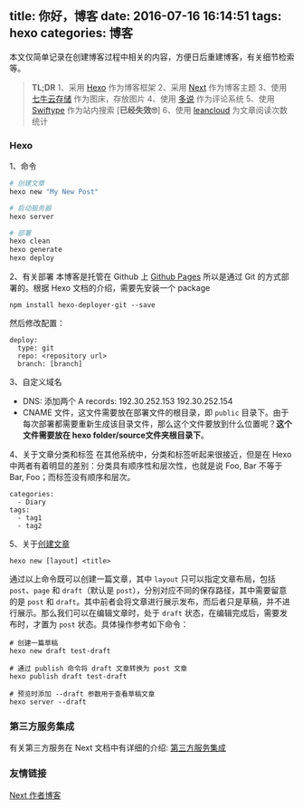 title: 你好，博客
date: 2016-07-16 16:14:51
tags: hexo
categories: 博客
---
 本文仅简单记录在创建博客过程中相关的内容，方便日后重建博客，有关细节检索等。

> **TL;DR**
1、采用 [Hexo](https://hexo.io/zh-cn/) 作为博客框架
2、采用 [Next](http://theme-next.iissnan.com/) 作为博客主题
3、使用 [七牛云存储](http://www.qiniu.com/) 作为图床，存放图片
4、使用 [多说](http://duoshuo.com/) 作为评论系统
5、使用 [Swiftype](https://swiftype.com/) 作为站内搜索 [**已经失效🙄**]
6、使用 [leancloud](https://leancloud.cn/) 为文章阅读次数统计

<!-- more -->

### Hexo

1、命令
``` bash
# 创建文章
hexo new "My New Post"

# 启动服务器
hexo server

# 部署
hexo clean
hexo generate
hexo deploy
```
2、有关部署
本博客是托管在 Github 上 [Github Pages](https://pages.github.com/) 所以是通过 Git 的方式部署的。根据 Hexo 文档的介绍，需要先安装一个 package
```
npm install hexo-deployer-git --save
```
然后修改配置：
```
deploy:
  type: git
  repo: <repository url>
  branch: [branch]
```
3、自定义域名
- DNS: 添加两个 A records: 192.30.252.153  192.30.252.154
- CNAME 文件，这文件需要放在部署文件的根目录，即 `public` 目录下。由于每次部署都需要重新生成该目录文件，那么这个文件要放到什么位置呢？**这个文件需要放在 hexo folder/source文件夹根目录下**。

4、关于文章分类和标签
在其他系统中，分类和标签听起来很接近，但是在 Hexo 中两者有着明显的差别：分类具有顺序性和层次性，也就是说 Foo, Bar 不等于 Bar, Foo；而标签没有顺序和层次。
```
categories:
  - Diary
tags:
  - tag1
  - tag2
```

5、关于[创建文章](https://hexo.io/zh-cn/docs/writing.html)
```
hexo new [layout] <title>
```
通过以上命令既可以创建一篇文章，其中 `layout` 只可以指定文章布局，包括 `post`、`page` 和 `draft`（默认是 `post`），分别对应不同的保存路径，其中需要留意的是 `post` 和 `draft`。其中前者会将文章进行展示发布，而后者只是草稿，并不进行展示。那么我们可以在编辑文章时，处于 `draft` 状态，在编辑完成后，需要发布时，才置为 `post` 状态。具体操作参考如下命令：
```
# 创建一篇草稿
hexo new draft test-draft

# 通过 publish 命令将 draft 文章转换为 post 文章
hexo publish draft test-draft

# 预览时添加 --draft 参数用于查看草稿文章
hexo server --draft
```

### 第三方服务集成

有关第三方服务在 Next 文档中有详细的介绍: [第三方服务集成](http://theme-next.iissnan.com/third-party-services.html)

### 友情链接

[Next 作者博客](http://notes.iissnan.com/)